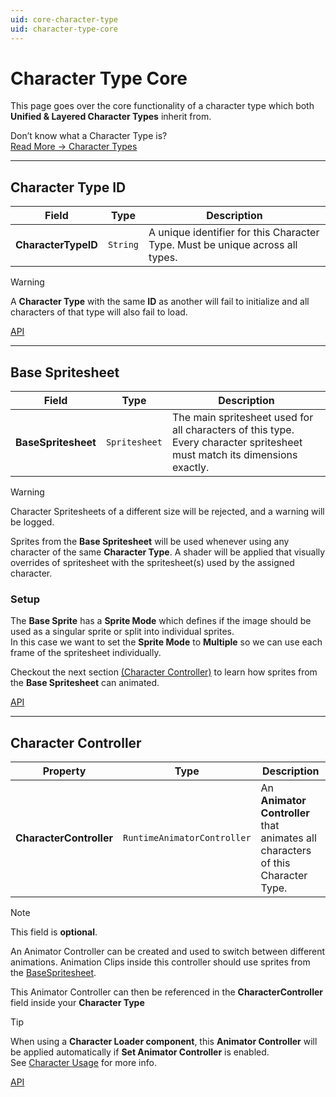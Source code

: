 ```yaml
---
uid: core-character-type
uid: character-type-core
---
```


# Character Type Core

This page goes over the core functionality of a character type which both **Unified & Layered Character Types** inherit from.

Don’t know what a Character Type is?  
[Read More → Character Types](xref:character-types)

---

## Character Type ID
| Field | Type | Description |
|----------|------|-------------|
| **CharacterTypeID** | `String` | A unique identifier for this Character Type. Must be unique across all types. |
> [!WARNING]
> A **Character Type** with the same **ID** as another will fail to initialize and all characters of that type will also fail to load.

[API](xref:BlazerTech.CharacterManagement.Characters.CharacterTypeBaseSO.CharacterTypeID)

---

## Base Spritesheet
| Field | Type | Description |
|----------|------|-------------|
| **BaseSpritesheet** | `Spritesheet` | The main spritesheet used for all characters of this type. Every character spritesheet must match its dimensions exactly. |

> [!WARNING]  
> Character Spritesheets of a different size will be rejected, and a warning will be logged.

Sprites from the **Base Spritesheet** will be used whenever using any character of the same **Character Type**. A shader will be applied that visually overrides of spritesheet with the spritesheet(s) used by the assigned character.

### Setup
The **Base Sprite** has a **Sprite Mode** which defines if the image should be used as a singular sprite or split into individual sprites.  
In this case we want to set the **Sprite Mode** to **Multiple** so we can use each frame of the spritesheet individually.

Checkout the next section [(Character Controller)](#character-controller) to learn how sprites from the **Base Spritesheet** can animated.

[API](xref:BlazerTech.CharacterManagement.Characters.CharacterTypeBaseSO.BaseSpritesheet)

---

## Character Controller
| Property | Type | Description |
|----------|------|-------------|
| **CharacterController** | `RuntimeAnimatorController` | An **Animator Controller** that animates all characters of this Character Type. |

> [!NOTE]  
> This field is **optional**.  

An Animator Controller can be created and used to switch between different animations. Animation Clips inside this controller should use sprites from the [BaseSpritesheet](#base-spritesheet).

This Animator Controller can then be referenced in the **CharacterController** field inside your **Character Type**

> [!TIP]  
> When using a **Character Loader component**, this **Animator Controller** will be applied automatically if **Set Animator Controller** is enabled.  
> See [Character Usage](xref:character-usage) for more info.

[API](xref:BlazerTech.CharacterManagement.Characters.CharacterTypeBaseSO.CharacterController)